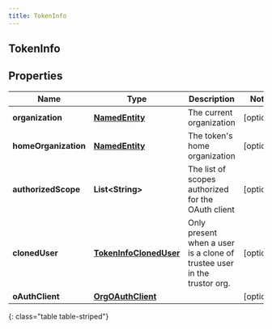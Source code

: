 ```yaml
---
title: TokenInfo
---
```

## TokenInfo


## Properties

| Name | Type | Description | Notes |
| ------------ | ------------- | ------------- | ------------- |
| **organization** | <!----><!---->[**NamedEntity**](NamedEntity.html)<!----> | The current organization |  [optional] |
| **homeOrganization** | <!----><!---->[**NamedEntity**](NamedEntity.html)<!----> | The token's home organization |  [optional] |
| **authorizedScope** | <!----><!---->**List&lt;String&gt;**<!----> | The list of scopes authorized for the OAuth client |  [optional] |
| **clonedUser** | <!----><!---->[**TokenInfoClonedUser**](TokenInfoClonedUser.html)<!----> | Only present when a user is a clone of trustee user in the trustor org. |  [optional] |
| **oAuthClient** | <!----><!---->[**OrgOAuthClient**](OrgOAuthClient.html)<!----> |  |  [optional] |
{: class="table table-striped"}



